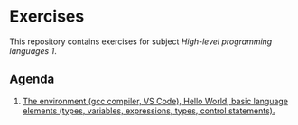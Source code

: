 # Exercises

This repository contains exercises for subject *High-level programming languages 1*. 

## Agenda

1. [The environment (gcc compiler, VS Code), Hello World, basic language elements (types, variables, expressions, types, control statements).](./week-01)

